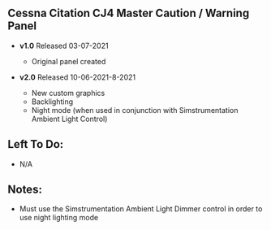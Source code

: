 ## Cessna Citation CJ4 Master Caution / Warning Panel
- **v1.0** 
  Released 03-07-2021
	- Original panel created 

- **v2.0** 
  Released 10-06-2021-8-2021
	- New custom graphics
	- Backlighting
	- Night mode (when used in conjunction with Simstrumentation Ambient Light Control)
	
## Left To Do:
- N/A
	
## Notes:
- Must use the Simstrumentation Ambient Light Dimmer control in order to use night lighting mode